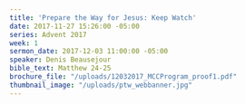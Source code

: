 ```yaml
---
title: 'Prepare the Way for Jesus: Keep Watch'
date: 2017-11-27 15:26:00 -05:00
series: Advent 2017
week: 1
sermon_date: 2017-12-03 11:00:00 -05:00
speaker: Denis Beausejour
bible_text: Matthew 24-25
brochure_file: "/uploads/12032017_MCCProgram_proof1.pdf"
thumbnail_image: "/uploads/ptw_webbanner.jpg"
---
```



